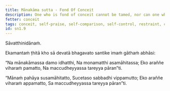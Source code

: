 ```yaml
---
title: Mānakāma sutta - Fond Of Conceit
description: One who is fond of conceit cannot be tamed, nor can one who is uncollected attain sagehood. Dwelling with negligence, such a one would not cross beyond the realm of death.
fetter: conceit
tags: conceit, self-praise, self-comparison, self-control, restraint, collectedness, negligence, diligence, sage, forest, death, sn, sn1-11, sn1
id: sn1.9
---
```


Sāvatthinidānaṁ.

Ekamantaṁ ṭhitā kho sā devatā bhagavato santike imaṁ gāthaṁ abhāsi:

“Na mānakāmassa damo idhatthi,
Na monamatthi asamāhitassa;
Eko araññe viharaṁ pamatto,
Na maccudheyyassa tareyya pāran”ti.

“Mānaṁ pahāya susamāhitatto,
Sucetaso sabbadhi vippamutto;
Eko araññe viharaṁ appamatto,
Sa maccudheyyassa tareyya pāran”ti.
